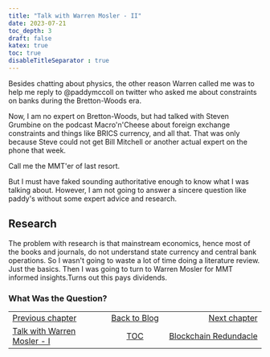 ```yaml
---
title: "Talk with Warren Mosler - II"
date: 2023-07-21
toc_depth: 3
draft: false
katex: true
toc: true
disableTitleSeparator : true
---
```

Besides chatting about physics, the other reason Warren called me was to help me 
reply to @paddymccoll on twitter who asked me about constraints on banks during the 
Bretton-Woods era.

Now, I am no expert on Bretton-Woods, but had talked with Steven Grumbine on the 
podcast Macro'n'Cheese about foreign exchange constraints and things like BRICS 
currency, and all that. That was only because Steve could not get Bill Mitchell or 
another actual expert on the phone that week.

Call me the MMT'er of last resort.

But I must have faked sounding authoritative enough to know what I was talking about. 
However, I am not going to answer a sincere question like paddy's without some 
expert advice and research.

## Research

The problem with research is that mainstream economics, hence most of the books and 
journals, do not understand state currency and central bank operations. So I wasn't 
going to waste a lot of time doing a literature review. Just the basics. Then I was 
going to turn to Warren Mosler for MMT informed insights.Turns out this pays dividends.


### What Was the Question?


<table style="border-collapse: collapse; border=0;">
    <colgroup>
       <col span="1" style="width: 25%;">
       <col span="1" style="width: 15%;">
       <col span="1" style="width: 25%;">
    </colgroup>
<tr style="border: 1px solid color:#0f0f0f;">
<td style="border: 1px solid color:#0f0f0f;"><a href="../32_warrenmosler1">Previous chapter</a></td>
<td style="border: 1px solid color:#0f0f0f; text-align:center;"><a href="../">Back to Blog</a></td>
<td style="border: 1px solid color:#0f0f0f; text-align:right;"><a href="../34_blockchainredundacle">Next chapter</a></td>
</tr>
<tr style="border: 1px solid color:#0f0f0f;">
<td style="border: 1px solid color:#0f0f0f;"><a href="../32_warrenmosler1">Talk with Warren Mosler - I</a></td>
<td style="border: 1px solid color:#0f0f0f; text-align:center;"><a href="../">TOC</a></td>
<td style="border: 1px solid color:#0f0f0f; text-align:right;"><a href="../34_blockchainredundacle">Blockchain Redundacle</a></td>
</tr>
</table>

